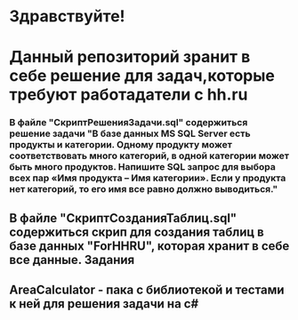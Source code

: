 # Здравствуйте!
# Данный репозиторий зранит в себе решение для задач,которые требуют работадатели с hh.ru

### В файле "СкриптРешенияЗадачи.sql" содержиться решение задачи "В базе данных MS SQL Server есть продукты и категории. Одному продукту  может соответствовать много категорий, в одной категории может быть много продуктов. Напишите SQL запрос для выбора всех пар «Имя продукта – Имя категории». Если у продукта нет категорий, то его имя все равно должно выводиться."

## В файле "СкриптСозданияТаблиц.sql" содержиться скрип для создания таблиц в базе данных "ForHHRU", которая хранит в себе все данные. Задания

## AreaCalculator - пака с библиотекой и тестами к ней для решения задачи на c#